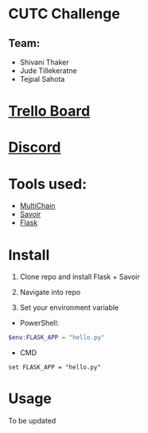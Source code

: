 # CUTC Challenge

## Team:

* Shivani Thaker
* Jude Tillekeratne
* Tejpal Sahota

# [Trello Board](https://trello.com/b/0YOTnxj2/deloitte-challenge)
# [Discord](https://discord.gg/cFcvHDj)

# Tools used: 

* [MultiChain](https://www.multichain.com/)
* [Savoir](https://github.com/DXMarkets/Savoir)
* [Flask]()

# Install

1. Clone repo and install Flask + Savoir

2. Navigate into repo

3. Set your environment variable
* PowerShell:
```powershell
$env:FLASK_APP = "hello.py"
```
* CMD
```
set FLASK_APP = "hello.py"
```

# Usage

To be updated